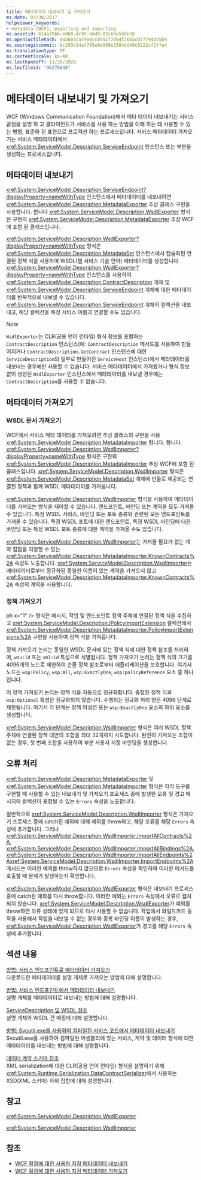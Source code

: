 ```yaml
---
title: 메타데이터 내보내기 및 가져오기
ms.date: 03/30/2017
helpviewer_keywords:
- metadata [WCF], exporting and importing
ms.assetid: 614a75bb-e0b0-4c95-b6d8-02cb5e5ddb38
ms.openlocfilehash: 44a684ca7904cc059277d94f26b5c077794d75b9
ms.sourcegitcommit: bc293b14af795e0e999e3304dd40c0222cf2ffe4
ms.translationtype: MT
ms.contentlocale: ko-KR
ms.lasthandoff: 11/26/2020
ms.locfileid: "96276648"
---
```

# <a name="exporting-and-importing-metadata"></a>메타데이터 내보내기 및 가져오기

WCF (Windows Communication Foundation)에서 메타 데이터 내보내기는 서비스 끝점을 설명 하 고 클라이언트가 서비스를 사용 하는 방법을 이해 하는 데 사용할 수 있는 병렬, 표준화 된 표현으로 프로젝션 하는 프로세스입니다. 서비스 메타데이터 가져오기는 서비스 메타데이터에서 <xref:System.ServiceModel.Description.ServiceEndpoint> 인스턴스 또는 부분을 생성하는 프로세스입니다.  
  
## <a name="exporting-metadata"></a>메타데이터 내보내기  

 <xref:System.ServiceModel.Description.ServiceEndpoint?displayProperty=nameWithType> 인스턴스에서 메타데이터를 내보내려면 <xref:System.ServiceModel.Description.MetadataExporter> 추상 클래스 구현을 사용합니다. 합니다 <xref:System.ServiceModel.Description.WsdlExporter> 형식은 구현의 <xref:System.ServiceModel.Description.MetadataExporter> 추상 WCF에 포함 된 클래스입니다.  
  
 <xref:System.ServiceModel.Description.WsdlExporter?displayProperty=nameWithType> 형식은 <xref:System.ServiceModel.Description.MetadataSet> 인스턴스에서 캡슐화된 연결된 정책 식을 사용하여 WSDL(웹 서비스 기술 언어) 메타데이터를 생성합니다. <xref:System.ServiceModel.Description.WsdlExporter?displayProperty=nameWithType> 인스턴스를 사용하여 <xref:System.ServiceModel.Description.ContractDescription> 개체 및 <xref:System.ServiceModel.Description.ServiceEndpoint> 개체에 대한 메타데이터를 반복적으로 내보낼 수 있습니다. <xref:System.ServiceModel.Description.ServiceEndpoint> 개체의 컬렉션을 내보내고, 해당 컬렉션을 특정 서비스 이름과 연결할 수도 있습니다.  
  
> [!NOTE]
> `WsdlExporter`는 CLR(공용 언어 런타임) 형식 정보를 포함하는 `ContractDescription` 인스턴스(예: `ContractDescription` 메서드를 사용하여 만들어지거나 `ContractDescription.GetContract` 인스턴스에 대한 `ServiceDescription`의 일부로 만들어진 `ServiceHost` 인스턴스)에서 메타데이터를 내보내는 경우에만 사용할 수 있습니다. 서비스 메타데이터에서 가져왔거나 형식 정보 없이 생성된 `WsdlExporter` 인스턴스에서 메타데이터를 내보낼 경우에는 `ContractDescription`를 사용할 수 없습니다.  
  
## <a name="importing-metadata"></a>메타데이터 가져오기  
  
### <a name="importing-wsdl-documents"></a>WSDL 문서 가져오기  

 WCF에서 서비스 메타 데이터를 가져오려면 추상 클래스의 구현을 사용 <xref:System.ServiceModel.Description.MetadataImporter> 합니다. 합니다 <xref:System.ServiceModel.Description.WsdlImporter?displayProperty=nameWithType> 형식은 구현의 <xref:System.ServiceModel.Description.MetadataImporter> 추상 WCF에 포함 된 클래스입니다. <xref:System.ServiceModel.Description.WsdlImporter> 형식은 <xref:System.ServiceModel.Description.MetadataSet> 개체에 번들로 제공되는 연결된 정책과 함께 WSDL 메타데이터를 가져옵니다.  
  
 <xref:System.ServiceModel.Description.WsdlImporter> 형식을 사용하여 메타데이터를 가져오는 방식을 제어할 수 있습니다. 엔드포인트, 바인딩 또는 계약을 모두 가져올 수 있습니다. 특정 WSDL 서비스, 바인딩 또는 포트 종류와 관련된 모든 엔드포인트를 가져올 수 있습니다. 특정 WSDL 포트에 대한 엔드포인트, 특정 WSDL 바인딩에 대한 바인딩 또는 특정 WSDL 포트 종류에 대한 계약을 가져올 수도 있습니다.  
  
 <xref:System.ServiceModel.Description.WsdlImporter>는 가져올 필요가 없는 계약 집합을 지정할 수 있는 <xref:System.ServiceModel.Description.MetadataImporter.KnownContracts%2A> 속성도 노출합니다. <xref:System.ServiceModel.Description.WsdlImporter>는 메타데이터로부터 정규화된 동일한 이름이 있는 계약을 가져오지 않고 <xref:System.ServiceModel.Description.MetadataImporter.KnownContracts%2A> 속성의 계약을 사용합니다.  
  
### <a name="importing-policies"></a>정책 가져오기  

 ph x="1" /&gt; 형식은 메시지, 작업 및 엔드포인트 정책 주체에 연결된 정책 식을 수집하고 <xref:System.ServiceModel.Description.IPolicyImportExtension> 컬렉션에서 <xref:System.ServiceModel.Description.MetadataImporter.PolicyImportExtensions%2A> 구현을 사용하여 정책 식을 가져옵니다.  
  
 정책 가져오기 논리는 동일한 WSDL 문서에 있는 정책 식에 대한 정책 참조를 처리하며, `wsu:Id` 또는 `xml:id` 특성으로 식별됩니다. 정책 가져오기 논리는 정책 식의 크기를 4096개의 노드로 제한하여 순환 정책 참조로부터 애플리케이션을 보호합니다. 여기서 노드는 `wsp:Policy`, `wsp:All`, `wsp:ExactlyOne`, `wsp:policyReference` 요소 중 하나입니다.  
  
 이 정책 가져오기 논리는 정책 식을 자동으로 정규화합니다. 중첩된 정책 식과 `wsp:Optional` 특성은 정규화되지 않습니다. 수행되는 정규화 처리 양은 4096 단계로 제한됩니다. 여기서 각 단계는 정책 어설션 또는 `wsp:ExactlyOne` 요소의 하위 요소를 생성합니다.  
  
 <xref:System.ServiceModel.Description.WsdlImporter> 형식은 여러 WSDL 정책 주체에 연결된 정책 대안의 조합을 최대 32개까지 시도합니다. 완전히 가져오는 조합이 없는 경우, 첫 번째 조합을 사용하여 부분 사용자 지정 바인딩을 생성합니다.  
  
## <a name="error-handling"></a>오류 처리  

 <xref:System.ServiceModel.Description.MetadataExporter> 및 <xref:System.ServiceModel.Description.MetadataImporter> 형식은 각각 도구를 구현할 때 사용할 수 있는 내보내기 및 가져오기 프로세스 중에 발생한 오류 및 경고 메시지의 컬렉션이 포함될 수 있는 `Errors` 속성을 노출합니다.  
  
 일반적으로 <xref:System.ServiceModel.Description.WsdlImporter> 형식은 가져오기 프로세스 중에 catch된 예외에 대해 예외를 throw하고, 해당 오류를 해당 `Errors` 속성에 추가합니다. 그러나 <xref:System.ServiceModel.Description.WsdlImporter.ImportAllContracts%2A>, <xref:System.ServiceModel.Description.WsdlImporter.ImportAllBindings%2A>, <xref:System.ServiceModel.Description.WsdlImporter.ImportAllEndpoints%2A><xref:System.ServiceModel.Description.WsdlImporter.ImportEndpoints%2A> 메서드는 이러한 예외를 throw하지 않으므로 `Errors` 속성을 확인하여 이러한 메서드를 호출할 때 문제가 발생하는지 확인합니다.  
  
 <xref:System.ServiceModel.Description.WsdlExporter> 형식은 내보내기 프로세스 중에 catch된 예외를 다시 throw합니다. 이러한 예외는 `Errors` 속성에서 오류로 캡처되지 않습니다. <xref:System.ServiceModel.Description.WsdlExporter>가 예외를 throw하면 오류 상태에 있게 되므로 다시 사용할 수 없습니다. 작업에서 와일드카드 동작을 사용해서 작업을 내보낼 수 없는 경우와 중복 바인딩 이름이 발생하는 경우, <xref:System.ServiceModel.Description.WsdlExporter>가 경고를 해당 `Errors` 속성에 추가합니다.  
  
## <a name="in-this-section"></a>섹션 내용  

 [방법: 서비스 엔드포인트로 메타데이터 가져오기](how-to-import-metadata-into-service-endpoints.md)  
 다운로드한 메타데이터를 설명 개체로 가져오는 방법에 대해 설명합니다.  
  
 [방법: 서비스 엔드포인트에서 메타데이터 내보내기](how-to-export-metadata-from-service-endpoints.md)  
 설명 개체를 메타데이터로 내보내는 방법에 대해 설명합니다.  
  
 [ServiceDescription 및 WSDL 참조](servicedescription-and-wsdl-reference.md)  
 설명 개체와 WSDL 간 매핑에 대해 설명합니다.  
  
 [방법: Svcutil.exe를 사용하여 컴파일된 서비스 코드에서 메타데이터 내보내기](how-to-use-svcutil-exe-to-export-metadata-from-compiled-service-code.md)  
 Svcutil.exe를 사용하여 컴파일된 어셈블리에 있는 서비스, 계약 및 데이터 형식에 대한 메타데이터를 내보내는 방법에 대해 설명합니다.  
  
 [데이터 계약 스키마 참조](data-contract-schema-reference.md)  
 XML serialization에 대한 CLR(공용 언어 런타임) 형식을 설명하기 위해 <xref:System.Runtime.Serialization.DataContractSerializer>에서 사용하는 XSD(XML 스키마) 하위 집합에 대해 설명합니다.  
  
## <a name="reference"></a>참고  

 <xref:System.ServiceModel.Description.WsdlExporter>  
  
 <xref:System.ServiceModel.Description.WsdlImporter>  
  
## <a name="see-also"></a>참조

- [WCF 확장에 대한 사용자 지정 메타데이터 내보내기](../extending/exporting-custom-metadata-for-a-wcf-extension.md)
- [WCF 확장에 대한 사용자 지정 메타데이터 가져오기](../extending/importing-custom-metadata-for-a-wcf-extension.md)
